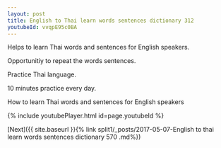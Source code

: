 ```yaml
---
layout: post
title: English to Thai learn words sentences dictionary 312 
youtubeId: vvqpE95c0BA
---
```

 
 
Helps to learn Thai words and sentences for English speakers.

Opportunitiy to repeat the words sentences. 

Practice Thai language. 
 
10 minutes practice every day. 
 
How to learn Thai words and sentences for English speakers 
 
{% include youtubePlayer.html id=page.youtubeId %}
 
 
[Next]({{ site.baseurl }}{% link  split1/_posts/2017-05-07-English to thai learn words sentences dictionary 570 .md%})
 
